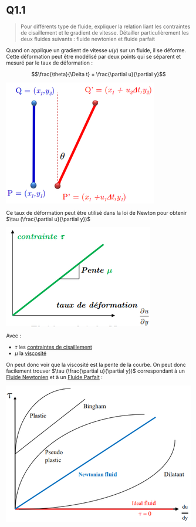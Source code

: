 
# Q1.1
> Pour différents type de fluide, expliquer la relation liant les contraintes de cisaillement et le gradient de vitesse. Détailler particulièrement les deux fluides suivants : fluide newtonien et fluide parfait

Quand on applique un gradient de vitesse $u(y)$ sur un fluide, il se déforme. Cette déformation peut être modélisé par deux points qui se séparent et mesuré par le taux de déformation :

$$\frac{\theta}{\Delta t} = \frac{\partial u}{\partial y}$$

![](attachments/Pasted%20image%2020230518082307.png)

Ce taux de déformation peut être utilisé dans la loi de Newton pour obtenir $\tau (\frac{\partial u}{\partial y})$

![](attachments/Pasted%20image%2020230518085222.png)

Avec :
- $\tau$ les [contraintes de cisaillement](../Notion/Cisaillement.md)
- $\mu$ la [viscosité](../Notion/Viscosité.md)

On peut donc voir que la viscosité est la pente de la courbe. On peut donc facilement trouver $\tau (\frac{\partial u}{\partial y})$ correspondant à un [Fluide Newtonien](../Notion/Fluide%20Newtonien.md) et à un [Fluide Parfait](../Notion/Fluide%20Parfait.md) :

![](attachments/Pasted%20image%2020230518090200.png)